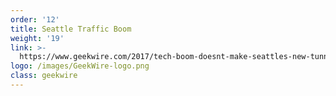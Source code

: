 ```yaml
---
order: '12'
title: Seattle Traffic Boom
weight: '19'
link: >-
  https://www.geekwire.com/2017/tech-boom-doesnt-make-seattles-new-tunnel-good-investment/
logo: /images/GeekWire-logo.png
class: geekwire
---
```




